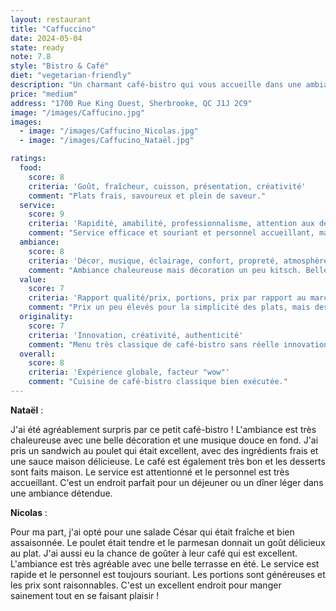```yaml
---
layout: restaurant
title: "Caffuccino"
date: 2024-05-04
state: ready
note: 7.8
style: "Bistro & Café"
diet: "vegetarian-friendly"
description: "Un charmant café-bistro qui vous accueille dans une ambiance chaleureuse et conviviale !"
price: "medium"
address: "1700 Rue King Ouest, Sherbrooke, QC J1J 2C9"
image: "/images/Caffucino.jpg"
images:
  - image: "/images/Caffucino_Nicolas.jpg"
  - image: "/images/Caffucino_Nataël.jpg"

ratings:
  food:
    score: 8
    criteria: 'Goût, fraîcheur, cuisson, présentation, créativité'
    comment: "Plats frais, savoureux et plein de saveur."
  service:
    score: 9
    criteria: 'Rapidité, amabilité, professionnalisme, attention aux détails'
    comment: "Service efficace et souriant et personnel accueillant, mais service un peu lent."
  ambiance:
    score: 8
    criteria: 'Décor, musique, éclairage, confort, propreté, atmosphère générale'
    comment: "Ambiance chaleureuse mais décoration un peu kitsch. Belle terrasse en été mais peut être bruyante."
  value:
    score: 7
    criteria: 'Rapport qualité/prix, portions, prix par rapport au marché'
    comment: "Prix un peu élevés pour la simplicité des plats, mais des portions respectable."
  originality:
    score: 7
    criteria: 'Innovation, créativité, authenticité'
    comment: "Menu très classique de café-bistro sans réelle innovation. Manque de créativité dans les recettes."
  overall:
    score: 8
    criteria: 'Expérience globale, facteur "wow"'
    comment: "Cuisine de café-bistro classique bien exécutée."
---
```




<strong>Nataël</strong> :

J'ai été agréablement surpris par ce petit café-bistro ! L'ambiance est très chaleureuse avec une belle décoration et une musique douce en fond. J'ai pris un sandwich au poulet qui était excellent, avec des ingrédients frais et une sauce maison délicieuse. Le café est également très bon et les desserts sont faits maison. Le service est attentionné et le personnel est très accueillant. C'est un endroit parfait pour un déjeuner ou un dîner léger dans une ambiance détendue.

<strong>Nicolas</strong> :

Pour ma part, j'ai opté pour une salade César qui était fraîche et bien assaisonnée. Le poulet était tendre et le parmesan donnait un goût délicieux au plat. J'ai aussi eu la chance de goûter à leur café qui est excellent. L'ambiance est très agréable avec une belle terrasse en été. Le service est rapide et le personnel est toujours souriant. Les portions sont généreuses et les prix sont raisonnables. C'est un excellent endroit pour manger sainement tout en se faisant plaisir !